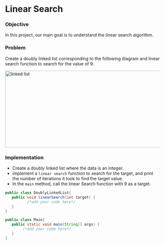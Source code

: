 # Linear Search

### Objective
In this project, our main goal is to understand the linear search algorithm.


### Problem
Create a doubly linked list corresponding to the following diagram and linear search function to search for the value of 9.
                                                           
<img width="990" height="250" alt="linked list" src="https://github.com/SAFCSP-Team/linear-search/blob/main/Image/search-project.jpg">

### Implementation
* Create a doubly linked list where the data is an integer.
* implement a `linear search` function to search for the target, and  print the number of iterations it took to find the target value.
* In the `main` method, call the linear Search function with 9 as a target.
                                           
```java
public class DoublyLinkedList{
   public void linearSearch(int target) {
          /*add your code here*/
   }
}
```
```java
public class Main{
   public static void main(String[] args) {
        /*add your code here*/
   }
}
```
